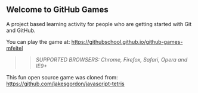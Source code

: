 ## Welcome to GitHub Games

A project based learning activity for people who are getting started with Git and GitHub.

You can play the game at: https://githubschool.github.io/github-games-mfeitel

>> _*SUPPORTED BROWSERS*: Chrome, Firefox, Safari, Opera and IE9+_

This fun open source game was cloned from: https://github.com/jakesgordon/javascript-tetris
